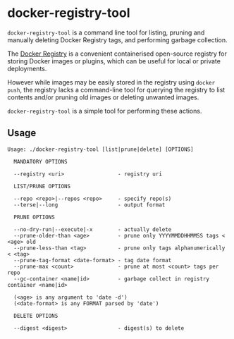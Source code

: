 # docker-registry-tool

`docker-registry-tool` is a command line tool for listing, pruning and
manually deleting Docker Registry tags, and performing garbage
collection.

The [Docker Registry](https://docs.docker.com/registry/) is a
convenient containerised open-source registry for storing Docker
images or plugins, which can be useful for local or private deployments.

However while images may be easily stored in the registry using
`docker push`, the registry lacks a command-line tool for querying the
registry to list contents and/or pruning old images or deleting unwanted images.

`docker-registry-tool` is a simple tool for performing these actions.

## Usage

```
Usage: ./docker-registry-tool [list|prune|delete] [OPTIONS]

  MANDATORY OPTIONS

  --registry <uri>                 - registry uri
  
  LIST/PRUNE OPTIONS
  
  --repo <repo>|--repos <repo>     - specify repo(s)
  --terse|--long                   - output format
  
  PRUNE OPTIONS
  
  --no-dry-run|--execute|-x        - actually delete
  --prune-older-than <age>         - prune only YYYYMMDDHHMMSS tags < <age> old
  --prune-less-than <tag>          - prune only tags alphanumerically < <tag>
  --prune-tag-format <date-format> - tag date format
  --prune-max <count>              - prune at most <count> tags per repo
  --gc-container <name|id>         - garbage collect in registry container <name|id>

  (<age> is any argument to 'date -d')
  (<date-format> is any FORMAT parsed by 'date')

  DELETE OPTIONS
  
  --digest <digest>                - digest(s) to delete
```
